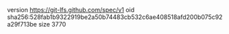 version https://git-lfs.github.com/spec/v1
oid sha256:528fab1b9322919be2a50b74483cb532c6ae408518afd200b075c92a29f713be
size 3770
